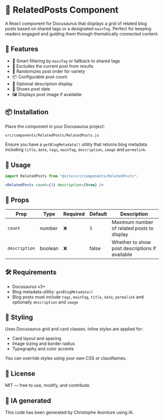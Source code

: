 # 🔗 RelatedPosts Component

A React component for Docusaurus that displays a grid of related blog posts based on shared tags or a designated `mainTag`. Perfect for keeping readers engaged and guiding them through thematically connected content.

## 🚀 Features

* 🧠 Smart filtering by `mainTag` or fallback to shared tags
* 🧹 Excludes the current post from results
* 🎲 Randomizes post order for variety
* 📦 Configurable post count
* 📝 Optional description display
* 📅 Shows post date
* 🖼️ Displays post image if available

## 📦 Installation

Place the component in your Docusaurus project:

```bash
src/components/RelatedPosts/RelatedPosts.js
```

Ensure you have a `getBlogMetadata()` utility that returns blog metadata including `title`, `date`, `tags`, `mainTag`, `description`, `image` and `permalink`.

## 🧪 Usage

```jsx
import RelatedPosts from "@site/src/components/RelatedPosts";

<RelatedPosts count={3} description={true} />
```

## 🧾 Props

| Prop | Type | Required | Default | Description |
| --- | --- | --- | --- | --- |
| `count` | number | ❌ | `3` | Maximum number of related posts to display |
| `description` | boolean | ❌ | false | Whether to show post descriptions if available |

## 🛠️ Requirements

* Docusaurus v3+
* Blog metadata utility: `getBlogMetadata()`
* Blog posts must include `tags`, `mainTag`, `title`, `date`, `permalink` and optionally `description` and `image`

## 🎨 Styling

Uses Docusaurus grid and card classes. Inline styles are applied for:

* Card layout and spacing
* Image sizing and border radius
* Typography and color accents

You can override styles using your own CSS or classNames.

## 📄 License

MIT — free to use, modify, and contribute.

## 💬 IA generated

This code has been generated by Christophe Avonture using IA.

